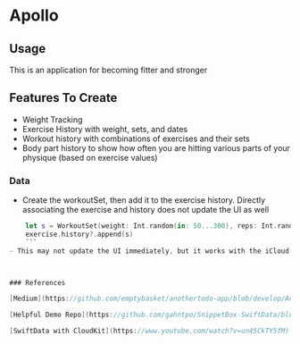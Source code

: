 #  Apollo

## Usage

This is an application for becoming fitter and stronger

## Features To Create

* Weight Tracking
* Exercise History with weight, sets, and dates
* Workout history with combinations of exercises and their sets
* Body part history to show how often you are hitting various parts of your physique (based on exercise values)


### Data
- Create the workoutSet, then add it to the exercise history. Directly associating the exercise and history does not update the UI as well 
```swift
    let s = WorkoutSet(weight: Int.random(in: 50...300), reps: Int.random(in: 1...30), timestamp: randomTimestamp)
    exercise.history?.append(s)
    ```
- This may not update the UI immediately, but it works with the iCloud data better. To update the UI query on the workoutSets rather than the exercises when displaying them. [Reference](https://www.youtube.com/watch?v=un45CkTY5fM)



### References

[Medium](https://github.com/emptybasket/anothertodo-app/blob/develop/Another%20ToDo%20App/Another%20ToDo%20App/Screens/AddToDoListItemScreen.swift)

[Helpful Demo Repo](https://github.com/gahntpo/SnippetBox-SwiftData/blob/main/SnippetBox/swift%20data/models/Folder.swift)

[SwiftData with CloudKit](https://www.youtube.com/watch?v=un45CkTY5fM)
